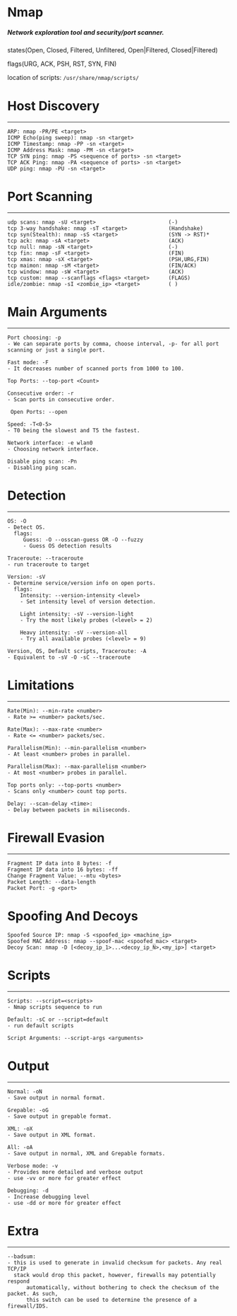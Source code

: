 # Nmap
##### Network exploration tool and security/port scanner.

states(Open, Closed, Filtered, Unfiltered, Open|Filtered, Closed|Filtered)

flags(URG, ACK, PSH, RST, SYN, FIN)	

location of scripts: `/usr/share/nmap/scripts/`

# **Host Discovery**
---------------------------------------------------------------------

	ARP: nmap -PR/PE <target>
	ICMP Echo(ping sweep): nmap -sn <target>
	ICMP Timestamp: nmap -PP -sn <target>
	ICMP Address Mask: nmap -PM -sn <target>
	TCP SYN ping: nmap -PS <sequence of ports> -sn <target>
	TCP ACK Ping: nmap -PA <sequence of ports> -sn <target>
	UDP ping: nmap -PU -sn <target>
	


# **Port Scanning**
---------------------------

	udp scans: nmap -sU <target>                       (-)
	tcp 3-way handshake: nmap -sT <target> 	           (Handshake)
	tcp syn(Stealth): nmap -sS <target>    	           (SYN -> RST)*
	tcp ack: nmap -sA <target>              	       (ACK)
	tcp null: nmap -sN <target>            	           (-)
	tcp fin: nmap -sF <target>                         (FIN)
	tcp xmas: nmap -sX <target>            	           (PSH,URG,FIN)
	tcp maimon: nmap -sM <target>          	           (FIN/ACK)
	tcp window: nmap -sW <target>          	           (ACK)
	tcp custom: nmap --scanflags <flags> <target>      (FLAGS)
	idle/zombie: nmap -sI <zombie_ip> <target>         ( )



# **Main Arguments**
-------------------------------

	Port choosing: -p
	- We can separate ports by comma, choose interval, -p- for all port
	scanning or just a single port.
	
	Fast mode: -F
	- It decreases number of scanned ports from 1000 to 100.
	
	Top Ports: --top-port <Count>
	
	Consecutive order: -r
	- Scan ports in consecutive order.
	
	 Open Ports: --open
	
	Speed: -T<0-5>
	- T0 being the slowest and T5 the fastest.
	
	Network interface: -e wlan0
	- Choosing network interface.
	
	Disable ping scan: -Pn
	- Disabling ping scan.



 # **Detection**
-----------------

	OS: -O 	
	- Detect OS.
	  flags:
		 Guess: -O --osscan-guess OR -O --fuzzy
		 - Guess OS detection results
	
	Traceroute: --traceroute 	
	- run traceroute to target
	
	Version: -sV 	
	- Determine service/version info on open ports.
	  flags:
		Intensity: --version-intensity <level>
		- Set intensity level of version detection.
		
		Light intensity: -sV --version-light 	
		- Try the most likely probes (<level> = 2)
		
		Heavy intensity: -sV --version-all 	
		- Try all available probes (<level> = 9)
	
	Version, OS, Default scripts, Traceroute: -A
	- Equivalent to -sV -O -sC --traceroute
	


# **Limitations**
-------------------

	Rate(Min): --min-rate <number>
	- Rate >= <number> packets/sec.
	
	Rate(Max): --max-rate <number>
	- Rate <= <number> packets/sec.
	
	Parallelism(Min): --min-parallelism <number>
	- At least <number> probes in parallel.
	
	Parallelism(Max): --max-parallelism <number>
	- At most <number> probes in parallel.
	
	Top ports only: --top-ports <number>
	- Scans only <number> count top ports. 
	
	Delay: --scan-delay <time>:
	- Delay between packets in miliseconds.



# **Firewall Evasion**
---------------------
	
	Fragment IP data into 8 bytes: -f
	Fragment IP data into 16 bytes: -ff
	Change Fragment Value: --mtu <bytes>
	Packet Length: --data-length
	Packet Port: -g <port>

 # **Spoofing And Decoys**

	Spoofed Source IP: nmap -S <spoofed_ip> <machine_ip>
	Spoofed MAC Address: nmap --spoof-mac <spoofed_mac> <target>
	Decoy Scan: nmap -D [<decoy_ip_1>...<decoy_ip_N>,<my_ip>] <target>



# **Scripts**
------------

	Scripts: --script=<scripts> 	
	- Nmap scripts sequence to run
	
	Default: -sC or --script=default 	
	- run default scripts
	
	Script Arguments: --script-args <arguments>
	


# **Output**
--------------------------

	Normal: -oN 	
	- Save output in normal format.
	
	Grepable: -oG 	
	- Save output in grepable format.
	
	XML: -oX 	
	- Save output in XML format.
	
	All: -oA
	- Save output in normal, XML and Grepable formats.
	
	Verbose mode: -v
	- Provides more detailed and verbose output 
	- use -vv or more for greater effect
	
	Debugging: -d
	- Increase debugging level
	- use -dd or more for greater effect
	


# **Extra**
----------

	--badsum:
	- this is used to generate in invalid checksum for packets. Any real TCP/IP 
	  stack would drop this packet, however, firewalls may potentially respond
          automatically, without bothering to check the checksum of the packet. As such,
          this switch can be used to determine the presence of a firewall/IDS.
	
